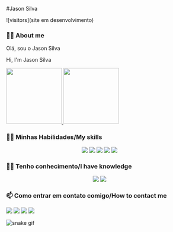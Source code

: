#Jason Silva

![visitors](site em desenvolvimento)

### 🙋‍♂️ About me

Olá, sou o Jason Silva

Hi, I'm Jason Silva


<div align="left">
  <a href="https://github.com/iamjaosnsilva">
    <img height="150em" src="https://github-readme-stats.vercel.app/api?username=iamjasonsilva&count_private=true&include_all_commits=true&show_icons=true&theme=dracula&hide_border=false&show_owner=true"/>
    <img height="150em" src="https://github-readme-stats.vercel.app/api/top-langs/?username=iamjasonsilva&theme=dracula&hide_border=false&&layout=compact"/>
  </a>
</div>

### 👨‍🏭 Minhas Habilidades/My skills
 
 <p align="center">
   <!-- HTML5 -->
  <img src="https://img.shields.io/badge/-HTML5-e34f26?style=for-the-badge&logo=html5&logoColor=white"/>
  <!-- CSS3 -->
  <img src="https://img.shields.io/badge/-CSS3-1572b6?style=for-the-badge&logo=css3&logoColor=white"/>
  <!-- Javascript -->
  <img src="https://img.shields.io/badge/-Javascript-f7df1e?style=for-the-badge&logo=javascript&logoColor=black"/>
  <img src="https://img.shields.io/badge/Webpack-2b3a42?style=for-the-badge&logo=webpack&logoColor=8acef2"/>
  <!-- JSON -->
  <img src="https://img.shields.io/badge/json-9a9a9a?style=for-the-badge&logo=json&logoColor=2f2f2f"/>
  <!-- Git -->
  </p> 

###  👨‍💻  Tenho conhecimento/I have knowledge
<p align="center">
<!-- My SQL -->
  <img src="https://img.shields.io/badge/MySQL-00000F?style=for-the-badge&logo=mysql&logoColor=white"/>
   <!-- Google Cloud -->
  <img src="https://img.shields.io/badge/Google_Cloud-4285F4?style=for-the-badge&logo=google-cloud&logoColor=white"/>
 
</p>

### 📫 Como entrar em contato comigo/How to contact me
<div> 
  <a href="https://instagram.com/iamjason_dev" target="_blank"><img src="https://img.shields.io/badge/-Instagram-%23E4405F?style=for-the-badge&logo=instagram&logoColor=white" target="_blank"></a>
 	<a href="https://discord.gg/JASON SILVA#8212" target="_blank"><img src="https://img.shields.io/badge/Discord-7289DA?style=for-the-badge&logo=discord&logoColor=white" target="_blank"></a> 
  <a href = "mailto:jasonsilva0709@gmail.com"><img src="https://img.shields.io/badge/-Gmail-%23333?style=for-the-badge&logo=gmail&logoColor=white" target="_blank"></a>
  <a href="https://www.linkedin.com/in/jason-silva-081902197" target="_blank"><img src="https://img.shields.io/badge/-LinkedIn-%230077B5?style=for-the-badge&logo=linkedin&logoColor=white" target="_blank"></a> 
  
![snake gif](https://github.com/iamjaosnsilva/iamjaosnsilva/blob/output/github-contribution-grid-snake.svg)
